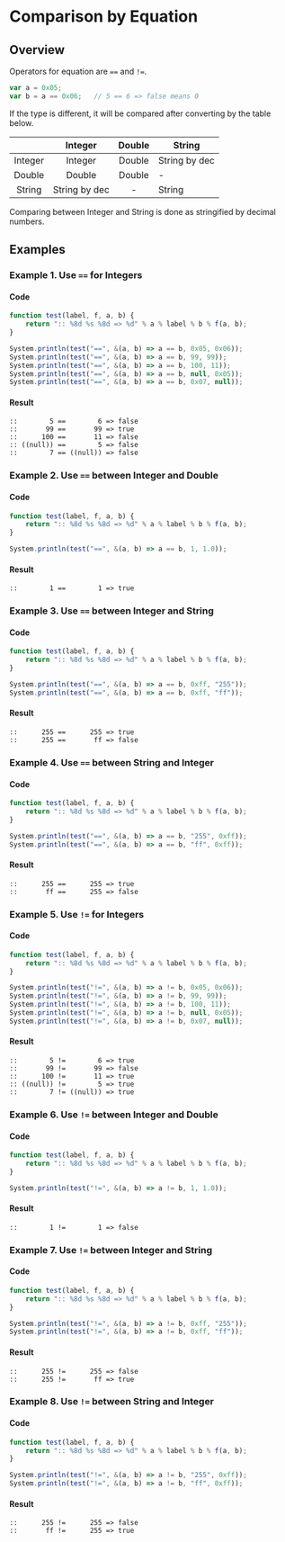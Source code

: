 # Comparison by Equation

## Overview

Operators for equation are `==` and `!=`.

```javascript
var a = 0x05;
var b = a == 0x06;   // 5 == 6 => false means 0
```

If the type is different, it will be compared after converting by the table below.

|         |    Integer    | Double | String        |
| :-----: | :-----------: | :----: | ------------- |
| Integer |    Integer    | Double | String by dec |
| Double  |    Double     | Double | -             |
| String  | String by dec |   -    | String        |

Comparing between Integer and String is done as stringified by decimal numbers.

## Examples

### Example 1. Use `==` for Integers

#### Code

```javascript
function test(label, f, a, b) {
    return ":: %8d %s %8d => %d" % a % label % b % f(a, b);
}

System.println(test("==", &(a, b) => a == b, 0x05, 0x06));
System.println(test("==", &(a, b) => a == b, 99, 99));
System.println(test("==", &(a, b) => a == b, 100, 11));
System.println(test("==", &(a, b) => a == b, null, 0x05));
System.println(test("==", &(a, b) => a == b, 0x07, null));
```

#### Result

```
::        5 ==        6 => false
::       99 ==       99 => true
::      100 ==       11 => false
:: ((null)) ==        5 => false
::        7 == ((null)) => false
```

### Example 2. Use `==` between Integer and Double

#### Code

```javascript
function test(label, f, a, b) {
    return ":: %8d %s %8d => %d" % a % label % b % f(a, b);
}

System.println(test("==", &(a, b) => a == b, 1, 1.0));
```

#### Result

```
::        1 ==        1 => true
```

### Example 3. Use `==` between Integer and String

#### Code

```javascript
function test(label, f, a, b) {
    return ":: %8d %s %8d => %d" % a % label % b % f(a, b);
}

System.println(test("==", &(a, b) => a == b, 0xff, "255"));
System.println(test("==", &(a, b) => a == b, 0xff, "ff"));
```

#### Result

```
::      255 ==      255 => true
::      255 ==       ff => false
```

### Example 4. Use `==` between String and Integer

#### Code

```javascript
function test(label, f, a, b) {
    return ":: %8d %s %8d => %d" % a % label % b % f(a, b);
}

System.println(test("==", &(a, b) => a == b, "255", 0xff));
System.println(test("==", &(a, b) => a == b, "ff", 0xff));
```

#### Result

```
::      255 ==      255 => true
::       ff ==      255 => false
```

### Example 5. Use `!=` for Integers

#### Code

```javascript
function test(label, f, a, b) {
    return ":: %8d %s %8d => %d" % a % label % b % f(a, b);
}

System.println(test("!=", &(a, b) => a != b, 0x05, 0x06));
System.println(test("!=", &(a, b) => a != b, 99, 99));
System.println(test("!=", &(a, b) => a != b, 100, 11));
System.println(test("!=", &(a, b) => a != b, null, 0x05));
System.println(test("!=", &(a, b) => a != b, 0x07, null));
```

#### Result

```
::        5 !=        6 => true
::       99 !=       99 => false
::      100 !=       11 => true
:: ((null)) !=        5 => true
::        7 != ((null)) => true
```

### Example 6. Use `!=` between Integer and Double

#### Code

```javascript
function test(label, f, a, b) {
    return ":: %8d %s %8d => %d" % a % label % b % f(a, b);
}

System.println(test("!=", &(a, b) => a != b, 1, 1.0));
```

#### Result

```
::        1 !=        1 => false
```

### Example 7. Use `!=` between Integer and String

#### Code

```javascript
function test(label, f, a, b) {
    return ":: %8d %s %8d => %d" % a % label % b % f(a, b);
}

System.println(test("!=", &(a, b) => a != b, 0xff, "255"));
System.println(test("!=", &(a, b) => a != b, 0xff, "ff"));
```

#### Result

```
::      255 !=      255 => false
::      255 !=       ff => true
```

### Example 8. Use `!=` between String and Integer

#### Code

```javascript
function test(label, f, a, b) {
    return ":: %8d %s %8d => %d" % a % label % b % f(a, b);
}

System.println(test("!=", &(a, b) => a != b, "255", 0xff));
System.println(test("!=", &(a, b) => a != b, "ff", 0xff));
```

#### Result

```
::      255 !=      255 => false
::       ff !=      255 => true
```
